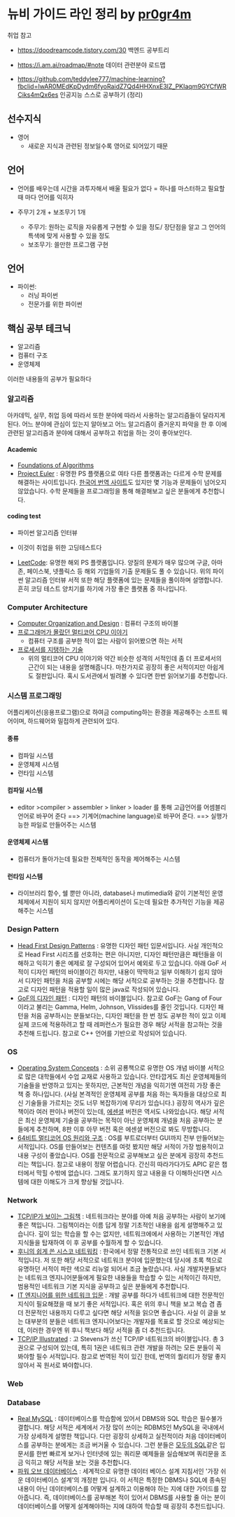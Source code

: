 # 뉴비 가이드 라인 정리 by [pr0gr4m](https://github.com/pr0gr4m)

 취업 참고

- https://doodreamcode.tistory.com/30 백엔드 공부트리
- https://i.am.ai/roadmap/#note 데이터 관련분야 로드맵

- https://github.com/teddylee777/machine-learning?fbclid=IwAR0MEdKpDydm6fyoRaidZ7Qd4HHXnxE3lZ_PKIaqm9GYCfWRCiks4mQx6es 인공지능 스스로 공부하기 (정리)





## 선수지식

- 영어
  - 새로운 지식과 관련된 정보일수록 영어로 되어있기 때문



## 언어

- 언어를 배우는데 시간을 과투자해서 배울 필요가 없다 
  = 하나를 마스터하고 필요할 때 마다 언어를 익히자

- 주무기 2개 + 보조무기 1개

  - 주무기: 
    원하는 로직을 자유롭게 구현할 수 있을 정도/
    장단점을 알고 그 언어의 특색에 맞게 사용할 수 있을 정도
  - 보조무기: 
    쓸만한 프로그램 구현

  

## 언어

- 파이썬:
  - 러닝 파이썬
  - 전문가를 위한 파이썬



## 핵심 공부 테크닉

- 알고리즘
- 컴퓨터 구조
- 운영체제

이러한 내용들의 공부가 필요하다

### 알고리즘

아카데믹, 실무, 취업 등에 따라서 또한 분야에 따라서 사용하는 알고리즘들이 달라지게 된다. 어느 분야에 관심이 있는지 알아보고 어느 알고리즘이 즐거운지 파악을 한 후 이에 관련된 알고리즘과 분야에 대해서 공부하고 취업을 하는 것이 좋아보인다.

#### Academic

- [Foundations of Algorithms](http://www.yes24.com/Product/Goods/11999564)
- [Project Euler](https://projecteuler.net/) : 유명한 PS 플랫폼으로 여타 다른 플랫폼과는 다르게 수학 문제를 해결하는 사이트입니다. [한국어 번역 사이트](https://euler.synap.co.kr/)도 있지만 몇 기능과 문제들이 넘어오지 않았습니다. 수학 문제들을 프로그래밍을 통해 해결해보고 싶은 분들에게 추천합니다.

#### coding test

- 파이썬 알고리즘 인터뷰
- 이것이 취업을 위한 고딩테스트다

- [LeetCode](https://leetcode.com/): 유명한 해외 PS 플랫폼입니다. 양질의 문제가 매우 많으며 구글, 아마존, 페이스북, 넷플릭스 등 해외 기업들의 기출 문제들도 풀 수 있습니다. 위의 파이썬 알고리즘 인터뷰 서적 또한 해당 플랫폼에 있는 문제들을 풀이하며 설명합니다. 흔히 코딩 테스트 양치기를 하기에 가장 좋은 플랫폼 중 하나입니다.



### Computer Architecture

- [Computer Organization and Design](http://www.yes24.com/Product/Goods/12716580) : 컴퓨터 구조의 바이블
- [프로그래머가 몰랐던 멀티코어 CPU 이야기](http://www.yes24.com/Product/Goods/3858484) 
  - 컴퓨터 구조를 공부한 적이 없는 사람이 읽어봤으면 하는 서적
- [프로세서를 지탱하는 기술](http://www.yes24.com/Product/Goods/5903582)
  - 위의 멀티코어 CPU 이야기와 약간 비슷한 성격의 서적인데 좀 더 프로세서의 근간이 되는 내용을 설명해줍니다. 마찬가지로 굉장히 좋은 서적이지만 아쉽게도 절판입니다. 혹시 도서관에서 빌려볼 수 있다면 한번 읽어보기를 추천합니다.



### 시스템 프로그래밍

어플리케이션(응용프로그램)으로 하여금 computing하는 환경을 제공해주는 소프트 웨어이며, 하드웨어와 밀접하게 관련되어 있다.

#### 종류

- 컴파일 시스템
- 운영체제 시스템
- 런타임 시스템

#### 컴파일 시스템

- editor >compiler > assembler > linker > loader 를 통해 고급언어를 어셈블리 언어로 바꾸어 준다 ==> 기계어(machine language)로 바꾸어 준다. ==> 실행가능한 파일로 만들어주는 시스템



####  운영체제 시스템

- 컴퓨터가 돌아가는데 필요한 전체적인 동작을 제어해주는 시스템



#### 런타임 시스템

- 라이브러리 함수, 쉘 뿐만 아니라, database나 mutimedia와 같이 기본적인 운영체제에서 지원이 되지 않지만 어플리케이션이 도는데 필요한 추가적인 기능을 제공해주는 시스템

### Design Pattern

- [Head First Design Patterns](http://www.yes24.com/Product/Goods/1778966) : 유명한 디자인 패턴 입문서입니다. 사실 개인적으로 Head First 시리즈를 선호하는 편은 아니지만, 디자인 패턴만큼은 패턴들을 이해하고 익히기 좋은 예제로 잘 구성되어 있어서 예외로 두고 있습니다. 아래 GoF 서적이 디자인 패턴의 바이블이긴 하지만, 내용이 딱딱하고 일부 이해하기 쉽지 않아서 디자인 패턴을 처음 공부할 시에는 해당 서적으로 공부하는 것을 추천합니다. 참고로 디자인 패턴을 적용할 일이 많은 java로 작성되어 있습니다.
- [GoF의 디자인 패턴](http://www.yes24.com/Product/Goods/17525598) : 디자인 패턴의 바이블입니다. 참고로 GoF는 Gang of Four이라고 불리는 Gamma, Helm, Johnson, Vlissides를 줄인 것입니다. 디자인 패턴을 처음 공부하시는 분들보다는, 디자인 패턴을 한 번 정도 공부한 적이 있고 이제 실제 코드에 적용하려고 할 때 레퍼런스가 필요한 경우 해당 서적을 참고하는 것을 추천해 드립니다. 참고로 C++ 언어를 기반으로 작성되어 있습니다.

### OS

- [Operating System Concepts](http://www.yes24.com/Product/Goods/78225791) : 소위 공룡책으로 유명한 OS 개념 바이블 서적으로 많은 대학들에서 수업 교재로 사용하고 있습니다. 안타깝게도 최신 운영체제들의 기술들을 반영하고 있지는 못하지만, 근본적인 개념을 익히기엔 여전히 가장 좋은 책 중 하나입니다. (사실 본격적인 운영체제 공부를 처음 하는 독자들을 대상으로 최신 기술들을 가르치는 것도 너무 복잡하기에 무리가 있습니다.) 굉장히 역사가 깊은 책이라 여러 판이나 버전이 있는데, [에센셜](http://www.yes24.com/Product/Goods/71048173) 버전은 역서도 나와있습니다. 해당 서적은 최신 운영체제 기술을 공부하는 목적이 아닌 운영체제 개념을 처음 공부하는 분들에게 추천하며, 8판 이후 아무 버전 혹은 에센셜 버전으로 봐도 무방합니다.
- [64비트 멀티코어 OS 원리와 구조](http://www.yes24.com/Product/Goods/65061299) : OS를 부트로더부터 GUI까지 전부 만들어보는 서적입니다. OS를 만들어보는 컨텐츠를 여럿 봤지만 해당 서적이 가장 범용적이고 내용 구성이 좋았습니다. OS를 전문적으로 공부해보고 싶은 분에게 굉장히 추천드리는 책입니다. 참고로 내용이 정말 어렵습니다. 간신히 따라가다가도 APIC 같은 챕터에서 막힐 수밖에 없습니다. 그래도 포기하지 않고 내용을 다 이해하신다면 시스템에 대한 이해도가 크게 향상될 것입니다.

### Network

- [TCP/IP가 보이는 그림책](http://www.yes24.com/Product/Goods/73020774) : 네트워크라는 분야를 아예 처음 공부하는 사람이 보기에 좋은 책입니다. 그림책이라는 이름 답게 정말 기초적인 내용을 쉽게 설명해주고 있습니다. 깊이 있는 학습을 할 수는 없지만, 네트워크에에서 사용하는 기본적인 개념 지식들을 탑재하여 이 후 공부를 수월하게 할 수 있습니다.
- [후니의 쉽게 쓴 시스코 네트워킹](http://www.yes24.com/Product/Goods/89520426) : 한국에서 정말 전통적으로 쓰인 네트워크 기본 서적입니다. 저 또한 해당 서적으로 네트워크 분야에 입문했는데 당시에 초록 책으로 유명하던 서적이 파란 색으로 리뉴얼 되어서 조금 놀랐습니다. 사실 개발자분들보다는 네트워크 엔지니어분들에게 필요한 내용들을 학습할 수 있는 서적이긴 하지만, 범용적인 네트워크 기본 지식을 공부하고 싶은 분들에게 추천합니다.
- [IT 엔지니어를 위한 네트워크 입문](http://www.yes24.com/Product/Goods/93997435) : 개발 공부를 하다가 네트워크에 대한 전문적인 지식이 필요해졌을 때 보기 좋은 서적입니다. 혹은 위의 후니 책을 보고 복습 겸 좀 더 전문적인 내용까지 다루고 싶다면 해당 서적을 읽으면 좋습니다. 사실 이 글을 보는 대부분의 분들은 네트워크 엔지니어보다는 개발자를 목표로 할 것으로 예상되는데, 이러한 경우엔 위 후니 책보다 해당 서적을 좀 더 추천드립니다.
- [TCP/IP Illustrated](http://www.yes24.com/Product/Goods/4739649) : 고 Stevens가 쓰신 TCP/IP 네트워크의 바이블입니다. 총 3권으로 구성되어 있는데, 특히 1권은 네트워크 관련 개발을 하려는 모든 분들이 꼭 봐야할 필수 서적입니다. 참고로 번역된 적이 있긴 한데, 번역의 퀄리티가 정말 좋지 않아서 꼭 원서로 봐야합니다.

### Web

### Database

- [Real MySQL](http://www.yes24.com/Product/Goods/6960931) : 데이터베이스를 학습함에 있어서 DBMS와 SQL 학습은 필수불가결합니다. 해당 서적은 세계에서 가장 많이 쓰이는 RDBMS인 MySQL을 국내에서 가장 상세하게 설명한 책입니다. 다만 굉장히 상세하고 실전적이라 처음 데이터베이스를 공부하는 분에게는 조금 버거울 수 있습니다. 그런 분들은 [모두의 SQL](http://www.yes24.com/Product/Goods/64434562)같은 입문서를 한번 빠르게 보거나 인터넷에 있는 쿼리문 예제들을 실습해보며 쿼리문을 조금 익히고 해당 서적을 보는 것을 추천합니다.
- [파워 오브 데이터베이스](http://www.yes24.com/Product/Goods/69775589) : 세계적으로 유명한 데이터 베이스 설계 지침서인 '가장 쉬운 데이터베이스 설계'의 개정판 입니다. 이 서적은 특정한 DBMS나 SQL에 종속된 내용이 아닌 데이터베이스를 어떻게 설계하고 이용해야 하는 지에 대한 가이드를 잡아줍니다. 즉, 데이터베이스를 공부해본 적이 있어서 DBMS를 사용할 줄 아는 분이 데이터베이스를 어떻게 설계해야하는 지에 대하여 학습할 때 굉장히 추천드립니다.





























